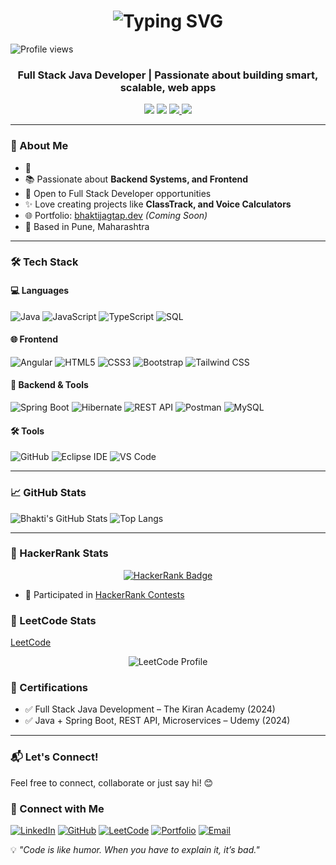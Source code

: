 <h1 align="center">
  <img src="https://readme-typing-svg.demolab.com?font=Fira+Code&size=28&pause=1000&color=F7C01B&width=800&center=true&vCenter=true&lines=Hi+%F0%9F%91%8B%2C+I'm+Bhakti+Jagtap;Full+Stack+Java+Developer+%7C+Spring+Boot;Welcome+to+my+GitHub+Profile+%F0%9F%8C%9F;Explore+my+projects+and+connect+with+me!" alt="Typing SVG" />
</h1>

![Profile views](https://komarev.com/ghpvc/?username=bhaktijagtap&label=Profile%20views&color=0e75b6&style=flat)


<h3 align="center">Full Stack Java Developer | Passionate about building smart, scalable, web apps</h3>

<p align="center">
  <a href="mailto:jagtapbhakti22@gmail.com"><img src="https://img.shields.io/badge/Gmail-D14836?style=for-the-badge&logo=gmail&logoColor=white"/></a>
  <a href="https://www.linkedin.com/in/bhakti-jagtap-397685293"><img src="https://img.shields.io/badge/LinkedIn-blue?style=for-the-badge&logo=linkedin&logoColor=white"/></a>
 <a href="https://bhaktijagtap.github.io/Bhakti_Portfolio/"> <img src="https://img.shields.io/badge/Portfolio-121212?style=for-the-badge&logo=google-chrome&logoColor=white"/> </a>
  <a href="https://github.com/bhaktijagtap"><img src="https://img.shields.io/github/followers/bhaktijagtap?label=Follow&style=social"/></a>
</p>



---

### 💫 About Me
- 🌱  
- 📚 Passionate about **Backend Systems, and Frontend**
- 💼 Open to Full Stack Developer opportunities
- ✨ Love creating projects like **ClassTrack, and Voice Calculators**
- 🌐 Portfolio: [bhaktijagtap.dev](https://bhaktijagtap.dev) *(Coming Soon)*
- 📍 Based in Pune, Maharashtra

---

### 🛠️ Tech Stack

#### 💻 Languages
![Java](https://img.shields.io/badge/Java-orange?style=flat&logo=java&logoColor=white)
![JavaScript](https://img.shields.io/badge/JavaScript-yellow?style=flat&logo=javascript&logoColor=black)
![TypeScript](https://img.shields.io/badge/TypeScript-blue?style=flat&logo=typescript&logoColor=white)
![SQL](https://img.shields.io/badge/SQL-lightgrey?style=flat&logo=mysql)

#### 🌐 Frontend
![Angular](https://img.shields.io/badge/Angular-DD0031?style=flat&logo=angular&logoColor=white)
![HTML5](https://img.shields.io/badge/HTML5-E34F26?style=flat&logo=html5&logoColor=white)
![CSS3](https://img.shields.io/badge/CSS3-1572B6?style=flat&logo=css3&logoColor=white)
![Bootstrap](https://img.shields.io/badge/Bootstrap-purple?style=flat&logo=bootstrap)
![Tailwind CSS](https://img.shields.io/badge/TailwindCSS-38B2AC?style=flat&logo=tailwind-css&logoColor=white)

#### 🔧 Backend & Tools
![Spring Boot](https://img.shields.io/badge/Spring_Boot-6DB33F?style=flat&logo=spring-boot&logoColor=white)
![Hibernate](https://img.shields.io/badge/Hibernate-59666C?style=flat&logo=hibernate&logoColor=white)
![REST API](https://img.shields.io/badge/REST-API-green?style=flat)
![Postman](https://img.shields.io/badge/Postman-FF6C37?style=flat&logo=postman)
![MySQL](https://img.shields.io/badge/MySQL-4479A1?style=flat&logo=mysql&logoColor=white)

#### 🛠️ Tools
![GitHub](https://img.shields.io/badge/GitHub-black?style=flat&logo=github)
![Eclipse IDE](https://img.shields.io/badge/Eclipse-2C2255?style=flat&logo=eclipse-ide&logoColor=white)
![VS Code](https://img.shields.io/badge/VSCode-007ACC?style=flat&logo=visual-studio-code)

---

### 📈 GitHub Stats

![Bhakti's GitHub Stats](https://github-readme-stats.vercel.app/api?username=bhaktijagtap&show_icons=true&theme=radical)
![Top Langs](https://github-readme-stats.vercel.app/api/top-langs/?username=bhaktijagtap&layout=compact&theme=radical)

---
### 🧠 HackerRank Stats
<p align="center">
  <a href="https://www.hackerrank.com/jagtapbhakti22" target="_blank">
    <img src="https://img.shields.io/badge/HackerRank-Profile-green?style=for-the-badge&logo=hackerrank&logoColor=white" alt="HackerRank Badge"/>
  </a>
</p>
 
- 🧩 Participated in [HackerRank Contests](https://www.hackerrank.com/jagtapbhakti22)  

### 📘 LeetCode Stats
<a href="https://leetcode.com/u/bhakti_jagtap/" target="_blank">LeetCode</a>
<p align="center">
  <img src="https://leetcard.jacoblin.cool/bhakti_jagtap?theme=dark&font=Fira+Code&ext=contest" alt="LeetCode Profile"/>
</p>

### 📜 Certifications

- ✅ Full Stack Java Development – The Kiran Academy (2024)  
- ✅ Java + Spring Boot, REST API, Microservices – Udemy (2024)

---

### 📬 Let's Connect!

Feel free to connect, collaborate or just say hi! 😊 
### 🔗 Connect with Me

[![LinkedIn](https://img.shields.io/badge/-LinkedIn-blue?style=flat&logo=linkedin)](https://www.linkedin.com/in/bhakti-jagtap-397685293)
[![GitHub](https://img.shields.io/badge/-GitHub-181717?style=flat&logo=github)](https://github.com/bhaktijagtap)
[![LeetCode](https://img.shields.io/badge/-LeetCode-FFA116?style=flat&logo=leetcode&logoColor=black)](https://leetcode.com/u/bhakti_jagtap/)
[![Portfolio](https://img.shields.io/badge/-Portfolio-121212?style=flat&logo=google-chrome&logoColor=white)]([https://bhaktijagtap.dev](https://bhaktijagtap.github.io/Bhakti_Portfolio/))
[![Email](https://img.shields.io/badge/-Email-D14836?style=flat&logo=gmail&logoColor=white)](mailto:jagtapbhakti22@gmail.com)


 💡 *"Code is like humor. When you have to explain it, it’s bad."*
